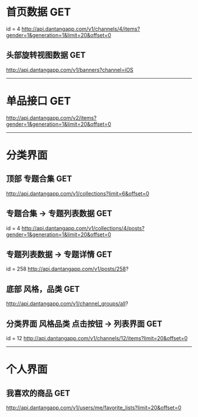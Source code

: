 # 首页数据 GET
id = 4
http://api.dantangapp.com/v1/channels/4/items?gender=1&generation=1&limit=20&offset=0

## 头部旋转视图数据 GET
http://api.dantangapp.com/v1/banners?channel=iOS

---

# 单品接口 GET
http://api.dantangapp.com/v2/items?gender=1&generation=1&limit=20&offset=0

---
# 分类界面
## 顶部 专题合集 GET
http://api.dantangapp.com/v1/collections?limit=6&offset=0

## 专题合集 -> 专题列表数据 GET

id = 4
http://api.dantangapp.com/v1/collections/4/posts?gender=1&generation=1&limit=20&offset=0

## 专题列表数据 -> 专题详情 GET
id = 258
http://api.dantangapp.com/v1/posts/258?

## 底部 风格，品类 GET
http://api.dantangapp.com/v1/channel_groups/all?


## 分类界面 风格品类 点击按钮 -> 列表界面 GET

id = 12
http://api.dantangapp.com/v1/channels/12/items?limit=20&offset=0

---

# 个人界面
## 我喜欢的商品 GET

http://api.dantangapp.com/v1/users/me/favorite_lists?limit=20&offset=0



